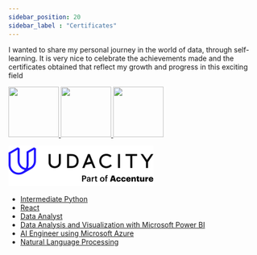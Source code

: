 ```yaml
---
sidebar_position: 20
sidebar_label : "Certificates"
---
```



I wanted to share my personal journey in the world of data, through self-learning. It is very nice to celebrate the achievements made and the certificates obtained that reflect my growth and progress in this exciting field


<p>
<a href="https://www.credly.com/badges/87473483-d167-461f-92f3-222a36308ae1/public_url">
<img src="https://images.credly.com/size/220x220/images/4136ced8-75d5-4afb-8677-40b6236e2672/azure-ai-fundamentals-600x600.png" width="100" height="100"/>
</a>
<a href="https://www.credly.com/badges/1d320e3b-f801-46c8-964a-df7d5ec803da/public_url">
<img src="https://images.credly.com/size/680x680/images/70eb1e3f-d4de-4377-a062-b20fb29594ea/azure-data-fundamentals-600x600.png" width="100" height="100"/>
</a>
<a href="https://www.credly.com/badges/9b845e6e-8844-4eb7-89eb-3bdb8900cffd/public_url">
<img src="https://images.credly.com/size/680x680/images/be8fcaeb-c769-4858-b567-ffaaa73ce8cf/image.png" width="100" height="100"/>
</a>
</p>


![Image](img/udacity.svg)
- [Intermediate Python](https://graduation.udacity.com/confirm/e/77128002-10a3-11ee-8ebc-1fdc62667747)
- [React](https://www.udacity.com/certificate/e/66575d7a-ab9c-11ee-966a-4b60ef25aece)
- [Data Analyst](https://graduation.udacity.com/confirm/e/1c042f58-3b4b-11ee-a078-23181cb66dfb)
- [Data Analysis and Visualization with Microsoft Power BI](https://www.udacity.com/certificate/e/4371ab8e-0147-11ef-a7c0-2f17752380ff)
- [AI Engineer using Microsoft Azure](https://www.udacity.com/certificate/e/a1ffa830-794e-11ee-9b67-afe41c9a767e)
- [Natural Language Processing](https://www.udacity.com/certificate/e/eba67948-329c-11ef-a528-53cb125ad6af)
